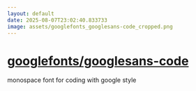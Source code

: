 ```yaml
---
layout: default
date: 2025-08-07T23:02:40.833733
image: assets/googlefonts_googlesans-code_cropped.png
---
```


# [googlefonts/googlesans-code](https://github.com/googlefonts/googlesans-code)

monospace font for coding with google style
